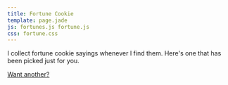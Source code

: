 ```yaml
---
title: Fortune Cookie
template: page.jade
js: fortunes.js fortune.js
css: fortune.css
---
```


I collect fortune cookie sayings whenever I find them.  Here's one that has been picked just for you.

<div class="center fortune_cookie"><span></span></div>

<a href="#" class="another_fortune">Want another?</a>
